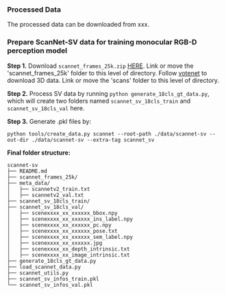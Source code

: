 ### Processed Data
The processed data can be downloaded from xxx.

### Prepare ScanNet-SV data for training monocular RGB-D perception model 

**Step 1.** Download `scannet_frames_25k.zip` [HERE](https://github.com/ScanNet/ScanNet). Link or move the 'scannet_frames_25k' folder to this level of directory.
Follow [votenet](https://github.com/facebookresearch/votenet/tree/main/scannet) to download 3D data. 
Link or move the 'scans' folder to this level of directory. 

**Step 2.** Process SV data by running `python generate_18cls_gt_data.py`, which will create two folders named `scannet_sv_18cls_train` and `scannet_sv_18cls_val` here.


**Step 3.** Generate .pkl files by:
```
python tools/create_data.py scannet --root-path ./data/scannet-sv --out-dir ./data/scannet-sv --extra-tag scannet_sv
```

**Final folder structure:**

```
scannet-sv
├── README.md
├── scannet_frames_25k/
├── meta_data/
│   ├── scannetv2_train.txt
│   ├── scannetv2_val.txt
├── scannet_sv_18cls_train/
├── scannet_sv_18cls_val/
│   ├── scenexxxx_xx_xxxxxx_bbox.npy
│   ├── scenexxxx_xx_xxxxxx_ins_label.npy
│   ├── scenexxxx_xx_xxxxxx_pc.npy
│   ├── scenexxxx_xx_xxxxxx_pose.txt
│   ├── scenexxxx_xx_xxxxxx_sem_label.npy
│   ├── scenexxxx_xx_xxxxxx.jpg
│   ├── scenexxxx_xx_depth_intrinsic.txt
│   ├── scenexxxx_xx_image_intrinsic.txt
├── generate_18cls_gt_data.py
├── load_scannet_data.py
├── scannet_utils.py
├── scannet_sv_infos_train.pkl
└── scannet_sv_infos_val.pkl

```

